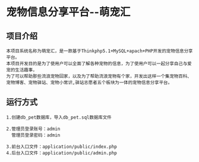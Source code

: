 宠物信息分享平台--萌宠汇
===============

## 项目介绍
~~~
本项目系统名称为萌宠汇，是一款基于Thinkphp5.1+MySQL+apach+PHP开发的宠物信息分享平台。
本项目开发目的是为了使用户可以全面了解各种宠物的信息，为了使用户可以一起分享自己与爱宠的生活趣事，
为了可以帮助那些流浪宠物回家，以及为了帮助流浪宠物有个家，开发出这样一个集宠物百科、
宠物博客、宠物驿站、宠物小常识,驿站志愿者五个板块为一体的宠物信息分享平台。
~~~

## 运行方式
~~~
1.创建db_pet数据库，导入db_pet.sql数据库文件

2.管理员登录账号：admin 
  管理员登录密码：admin

3.前台入口文件：application/public/index.php
4.后台入口文件：application/public/admin.php
~~~

